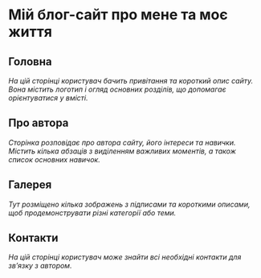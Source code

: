 # Мій блог-сайт про мене та моє життя
## Головна
_На цій сторінці користувач бачить привітання та короткий опис сайту. Вона містить логотип і огляд основних розділів, що допомагає орієнтуватися у вмісті._
## Про автора
_Сторінка розповідає про автора сайту, його інтереси та навички. Містить кілька абзаців з виділенням важливих моментів, а також список основних навичок._
## Галерея
_Тут розміщено кілька зображень з підписами та короткими описами, щоб продемонструвати різні категорії або теми._
## Контакти
_На цій сторінці користувач може знайти всі необхідні контакти для зв’язку з автором._
